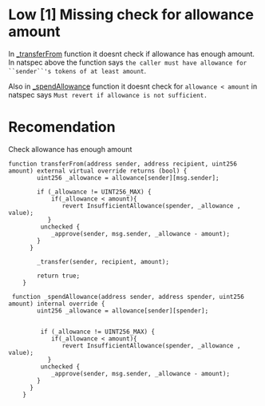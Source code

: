 # Low [1] Missing check for allowance amount


In [_transferFrom](https://github.com/code-423n4/2024-08-axelar-network/blob/69c4f2c3fcefb1b8eb2129af9c3685a44ae5b6fe/interchain-token-service/contracts/interchain-token/ERC20.sol#L80) function it doesnt check if allowance has enough amount. In natspec above the function says `the caller must have allowance for ``sender``'s tokens of at least amount`.

Also in [_spendAllowance](https://github.com/code-423n4/2024-08-axelar-network/blob/69c4f2c3fcefb1b8eb2129af9c3685a44ae5b6fe/interchain-token-service/contracts/interchain-token/InterchainToken.sol#L135) function it doesnt check for `allowance < amount` in natspec says `Must revert if allowance is not sufficient.`

# Recomendation

Check allowance has enough amount

```solidity
function transferFrom(address sender, address recipient, uint256 amount) external virtual override returns (bool) {
        uint256 _allowance = allowance[sender][msg.sender];

        if (_allowance != UINT256_MAX) {
            if(_allowance < amount){
               revert InsufficientAllowance(spender, _allowance , value);
           }
         unchecked {
            _approve(sender, msg.sender, _allowance - amount);
        }
      }

        _transfer(sender, recipient, amount);

        return true;
    }
```

```solidity
 function _spendAllowance(address sender, address spender, uint256 amount) internal override {
        uint256 _allowance = allowance[sender][spender];


         if (_allowance != UINT256_MAX) {
            if(_allowance < amount){
               revert InsufficientAllowance(spender, _allowance , value);
           }
         unchecked {
            _approve(sender, msg.sender, _allowance - amount);
        }
      }
    }
```